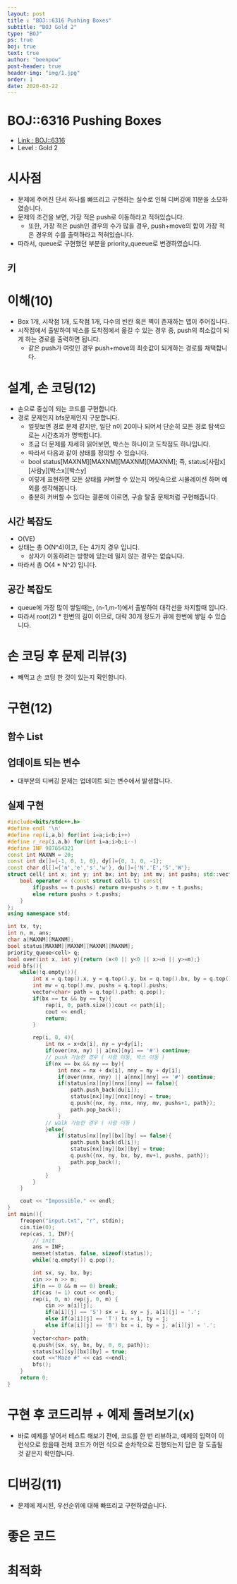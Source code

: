 ```yaml
---
layout: post
title : "BOJ::6316 Pushing Boxes"
subtitle: "BOJ Gold 2"
type: "BOJ"
ps: true
boj: true
text: true
author: "beenpow"
post-header: true
header-img: "img/1.jpg"
order: 1
date: 2020-03-22
---
```


# BOJ::6316 Pushing Boxes
- [Link : BOJ::6316](https://www.acmicpc.net/problem/6316)
- Level : Gold 2

# 시사점
- 문제에 주어진 단서 하나를 빠뜨리고 구현하는 실수로 인해 디버깅에 11분을 소모하였습니다.
- 문제의 조건을 보면, 가장 적은 push로 이동하라고 적혀있습니다.
  - 또한, 가장 적은 push인 경우의 수가 많을 경우, push+move의 합이 가장 적은 경우의 수를 출력하라고
    적혀있습니다.
- 따라서, queue로 구현했던 부분을 priority_queeue로 변경하였습니다.

## 키

# 이해(10)
- Box 1개, 시작점 1개, 도착점 1개, 다수의 빈칸 혹은 벽이 존재하는 맵이 주어집니다.
- 시작점에서 출발하여 박스를 도착점에서 옮길 수 있는 경우 중, push의 최소값이 되게 하는 경로를
  출력하면 됩니다.
  - 같은 push가 여럿인 경우 push+move의 최솟값이 되게하는 경로를 채택합니다.


# 설계, 손 코딩(12)
- 손으로 중심이 되는 코드를 구현합니다.
- 경로 문제인지 bfs문제인지 구분합니다.
  - 얼핏보면 경로 문제 같지만, 일단 n이 20이나 되어서 단순히 모든 경로 탐색으로는 시간초과가
    명백합니다.
  - 조금 더 문제를 자세히 읽어보면, 박스는 하나이고 도착점도 하나입니다.
  - 따라서 다음과 같이 상태를 정의할 수 있습니다.
  - bool status[MAXNM][MAXNM][MAXNM][MAXNM]; 즉, status[사람x][사람y][박스x][박스y]
  - 이렇게 표현하면 모든 상태를 커버할 수 있는지 머릿속으로 시뮬레이션 하며 예외를 생각해봅니다.
  - 충분히 커버할 수 있다는 결론에 이르면, 구슬 탈출 문제처럼 구현해줍니다.

## 시간 복잡도
- O(VE)
- 상태는 총 O(N^4)이고, E는 4가지 경우 입니다.
  - 상자가 이동하려는 방향에 있는데 밀지 않는 경우는 없습니다.
- 따라서 총 O(4 * N^2) 입니다.

## 공간 복잡도
- queue에 가장 많이 쌓일때는, (n-1,m-1)에서 출발하여 대각선을 차지할때 입니다.
- 따라서 root(2) *  한변의 길이 이므로, 대략 30개 정도가 큐에 한번에 쌓일 수 있습니다.

# 손 코딩 후 문제 리뷰(3)
- 빼먹고 손 코딩 한 것이 있는지 확인합니다.

# 구현(12)

## 함수 List 

## 업데이트 되는 변수
- 대부분의 디버깅 문제는 업데이트 되는 변수에서 발생합니다.

## 실제 구현 

```cpp
#include<bits/stdc++.h>
#define endl '\n'
#define rep(i,a,b) for(int i=a;i<b;i++)
#define r_rep(i,a,b) for(int i=a;i>b;i--)
#define INF 987654321
const int MAXNM = 20;
const int dx[]={-1, 0, 1, 0}, dy[]={0, 1, 0, -1};
const char dl[]={'n','e','s','w'}, du[]={'N','E','S','W'};
struct cell{ int x; int y; int bx; int by; int mv; int pushs; std::vector<char> path;
    bool operator < (const struct cell& t) const{
        if(pushs == t.pushs) return mv+pushs > t.mv + t.pushs;
        else return pushs > t.pushs;
    }
};
using namespace std;

int tx, ty;
int n, m, ans;
char a[MAXNM][MAXNM];
bool status[MAXNM][MAXNM][MAXNM][MAXNM];
priority_queue<cell> q;
bool over(int x, int y){return (x<0 || y<0 || x>=n || y>=m);}
void bfs(){
    while(!q.empty()){
        int x = q.top().x, y = q.top().y, bx = q.top().bx, by = q.top().by;
        int mv = q.top().mv, pushs = q.top().pushs;
        vector<char> path = q.top().path; q.pop();
        if(bx == tx && by == ty){
            rep(i, 0, path.size())cout << path[i];
            cout << endl;
            return;
        }

        rep(i, 0, 4){
            int nx = x+dx[i], ny = y+dy[i];
            if(over(nx, ny) || a[nx][ny] == '#') continue;
            // push 가능한 경우 ( 사람 이동, 박스 이동 )
            if(nx == bx && ny == by){
                int nnx = nx + dx[i], nny = ny + dy[i];
                if(over(nnx, nny) || a[nnx][nny] == '#') continue;
                if(status[nx][ny][nnx][nny] == false){
                    path.push_back(du[i]);
                    status[nx][ny][nnx][nny] = true;
                    q.push({nx, ny, nnx, nny, mv, pushs+1, path});
                    path.pop_back();
                }
            // walk 가능한 경우 ( 사람 이동 )
            }else{
                if(status[nx][ny][bx][by] == false){
                    path.push_back(dl[i]);
                    status[nx][ny][bx][by] = true;
                    q.push({nx, ny, bx, by, mv+1, pushs, path});
                    path.pop_back();
                }
            }
        }
    }

    cout << "Impossible." << endl;
}
int main(){
    freopen("input.txt", "r", stdin);
    cin.tie(0);
    rep(cas, 1, INF){
        // init
        ans = INF;
        memset(status, false, sizeof(status));
        while(!q.empty()) q.pop();

        int sx, sy, bx, by;
        cin >> n >> m;
        if(n == 0 && m == 0) break;
        if(cas != 1) cout << endl;
        rep(i, 0, n) rep(j, 0, m) {
            cin >> a[i][j];
            if(a[i][j] == 'S') sx = i, sy = j, a[i][j] = '.';
            else if(a[i][j] == 'T') tx = i, ty = j;
            else if(a[i][j] == 'B') bx = i, by = j, a[i][j] = '.';
        }
        vector<char> path;
        q.push({sx, sy, bx, by, 0, 0, path});
        status[sx][sy][bx][by] = true;
        cout <<"Maze #" << cas <<endl;
        bfs();
    }
    return 0;
}

```

# 구현 후 코드리뷰 + 예제 돌려보기(x)
- 바로 예제를 넣어서 테스트 해보기 전에, 코드를 한 번 리뷰하고, 예제의 입력이 이런식으로 왔을때
  전체 코드가 어떤 식으로 순차적으로 진행되는지 답은 잘 도출될 것 같은지 확인합니다.

# 디버깅(11)
- 문제에 제시된, 우선순위에 대해 빠뜨리고 구현하였습니다.

# 좋은 코드

# 최적화
